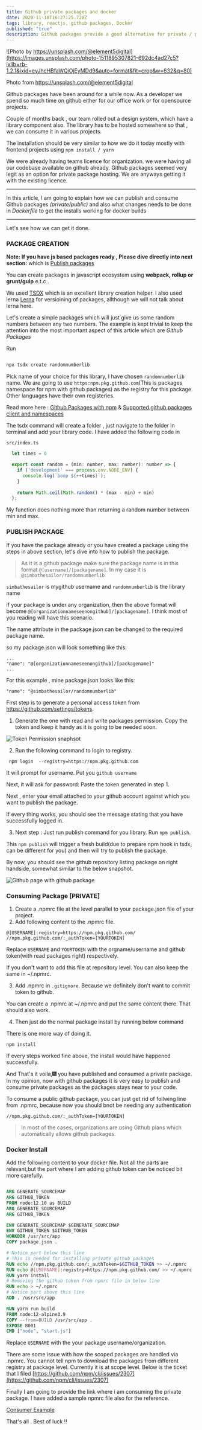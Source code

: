 ```yaml
---
title: Github private packages and docker
date: 2020-11-18T16:27:25.728Z
tags: library, reactjs, github packages, Docker
published: "true"
description: Github packages provide a good alternative for private / public packages . We will see how we can create a library and publish it to github packages and how to consume it. We will see how we can modify our docker files to allow private github packages installation.
---
```

![Photo by https://unsplash.com/@element5digital](https://images.unsplash.com/photo-1511895307821-692dc4ad27c5?ixlib=rb-1.2.1&ixid=eyJhcHBfaWQiOjEyMDd9&auto=format&fit=crop&w=632&q=80)

Photo from https://unsplash.com/@element5digital 


Github packages have been around for a while now. As a developer we spend so much time on github either for our office work or for opensource projects.


Couple of months back , our team rolled out a design system, which have a library component also. The library has to be hosted somewhere so that , we can consume it in various projects.

The installation should be very similar to how we do it today mostly with frontend projects using `npm install / yarn` 

We were already having teams licence for organization. we were having  all our codebase available on github already. Github packages seemed very legit as an option for private package hosting. We are anyways getting it with the existing licence. 

---
In this article, I am going to explain how we can publish and consume Github packages *(private/public)* and also what changes needs to be done in *Dockerfile* to get the installs working for docker builds

---

Let's see how we can get it done. 

### PACKAGE CREATION

**Note: If you have js based packages ready , Please  dive directly into next section:** which is [Publish packages](/github-packages/#publish-package)

You can create packages in javascript ecosystem using **webpack, rollup or grunt/gulp** e.t.c .

We used  [TSDX](https://github.com/formium/tsdx) which is an excellent library creation helper. I also used lerna [Lerna](https://github.com/lerna/lerna) for versioining of packages, allthough we will not talk about lerna here. 

Let's create a simple packages which will just give us some random numbers between any two numbers. The example is kept trivial to keep the attention into the most important aspect of this article which are *Github Packages*

Run 

```sh

npx tsdx create randomnumberlib

```


Pick name of your choice for this library, I have chosen `randomnumberlib` name. We are going to use `https:npm.pkg.github.com`(This is packages namespace for npm with github packages) as the registry for this package. Other languages have their own registeries. 

Read more here : [Github Packages with npm](https://docs.github.com/en/free-pro-team@latest/packages/using-github-packages-with-your-projects-ecosystem/configuring-npm-for-use-with-github-packages) & [Supported github packages client and namespaces](https://docs.github.com/en/free-pro-team@latest/packages/learn-github-packages/about-github-packages#supported-clients-and-formats)



The tsdx command will create a folder , just navigate to the folder in terminal and add your library code. I have added the following code in 

`src/index.ts`
```javascript
  let times = 0

  export const random = (min: number, max: number): number => {
    if ('development' === process.env.NODE_ENV) {
      console.log(`boop ${++times}`);
    }
    
    return Math.ceil(Math.random() * (max - min) + min)
  };

```

My function does nothing more than returning a random number between min and max.


### PUBLISH PACKAGE

If you have the package already or you have created a package using the steps in above section, let's dive into how to publish the package.


> As it is a github package make sure the package name is in this format `@[username]/[packagename]`. In my case it is `@simbathesailor/randomnumberlib`

`simbathesailor` is mygithub username and `randomnumberlib` is the library name

if your package is under any organization, then the above format will become `@[organizationnameseenongithub]/[packagename]`. I think most of you reading will have this scenario.


The name attribute in the package.json can be changed to the required package name.

so my package.json will look something like this:

```
...
"name": "@[organizationnameseenongithub]/[packagename]"
...
```

For this example , mine package.json looks like this:

```
"name": "@simbathesailor/randomnumberlib"
```


First step is to generate a personal access token from https://github.com/settings/tokens.

1. Generate the one with read and write packages permission. Copy the token and keep it handy as it is going to be needed soon.

![Token Permission snaphsot](./token_permission.png)

2. Run the following command to login to registry.

```
 npm login  --registry=https://npm.pkg.github.com

```
It will prompt for username. Put you `github username`

Next, it will ask for password: Paste the token generated in step 1.

Next , enter your email attached to your github account against which you want to publish the package.

If every thing works, you should see the message stating that you have successfully logged in.

3. Next step : Just run publish command for you library. Run `npm publish`.

This `npm publish` will trigger a fresh build(due to prepare npm hook in tsdx, can be different for you) and then will try to publish the package.

By now, you should see the github repository listing package on right handside, somewhat similar to the below snapshot.

![Github page with github package](./github_package_on_page.png)



### Consuming Package [PRIVATE]

1. Create a .npmrc file at the level parallel to your package.json file of your project.
2. Add following content to the .npmrc file.

```
@[USERNAME]:registry=https://npm.pkg.github.com/
//npm.pkg.github.com/:_authToken=[YOURTOKEN]
```
Replace `USERNAME` and `YOURTOKEN` with the orgname/username and github token(with read packages right) respectively.

If you don't want to add this file at repository level. You can also keep the same in ~/.npmrc.

3. Add .npmrc in `.gitignore`. Because we definitely don't want to commit token to github.

You can create a .npmrc at ~/.npmrc and put the same content there.
That should also work.

4. Then just do the normal package install by running below command

There is one more way of doing it.


```
npm install
```
If every steps worked fine above, the install would have happened successfully.



And That's it voila,🎆 you have published and consumed a private package. 
In my opinion, now with github packages it is very easy to publish and consume private packages as the packages stays near to your code. 

To consume a public github package, you can just get rid of follwing line from .npmrc, because now you should bnot be needing any authentication

```
//npm.pkg.github.com/:_authToken=[YOURTOKEN]
```

>In most of the cases, organizations are using Github plans which automatically allows github packages.


### Docker Install

Add the following content to your docker file. Not all the parts are relevant,but the part where I am adding github token can be noticed bit more carefully.

```dockerfile

ARG GENERATE_SOURCEMAP
ARG GITHUB_TOKEN
FROM node:12.10 as BUILD
ARG GENERATE_SOURCEMAP
ARG GITHUB_TOKEN

ENV GENERATE_SOURCEMAP $GENERATE_SOURCEMAP
ENV GITHUB_TOKEN $GITHUB_TOKEN
WORKDIR /usr/src/app
COPY package.json .

# Notice part below this line
# This is needed for installing private github packages
RUN echo //npm.pkg.github.com/:_authToken=$GITHUB_TOKEN >> ~/.npmrc
RUN echo @[USERNAME]:registry=https://npm.pkg.github.com/ >> ~/.npmrc
RUN yarn install
# Removing the github token from npmrc file in below line
RUN echo > ~/.npmrc
# Notice part above this line
ADD . /usr/src/app

RUN yarn run build
FROM node:12-alpine3.9
COPY --from=BUILD /usr/src/app .
EXPOSE 8001
CMD ["node", "start.js"]

```

Replace `USERNAME` with the your package username/organization.

There are some issue with how the scoped packages are handled via .npmrc. You cannot tell npm to download the packages from different registry at package level. Currently it is at scope level. Below is the ticket that I filed
[https://github.com/npm/cli/issues/2307](https://github.com/npm/cli/issues/2307)

Finally I am  going to provide the link where i am consuming the private package. I have added a sample npmrc file also for the reference.

[Consumer Example](https://github.com/simbathesailor/consume-random-number-lib)


That's all . Best of luck !!




